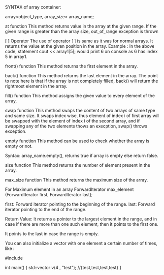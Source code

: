 SYNTAX of array container:

array<object_type, array_size> array_name;

at function
This method returns value in the array at the given range. If the given range is greater than the array size, out_of_range exception is thrown

[ ] Operator
The use of operator [ ] is same as it was for normal arrays. It returns the value at the given position in the array. Example : In the above code, statement cout << array1[5]; would print 6 on console as 6 has index 5 in array1.

front() function
This method returns the first element in the array.

back() function
This method returns the last element in the array. The point to note here is that if the array is not completely filled, back() will return the rightmost element in the array.


fill() function
This method assigns the given value to every element of the array,

swap function
This method swaps the content of two arrays of same type and same size. It swaps index wise, thus element of index i of first array will be swapped with the element of index i of the second array, and if swapping any of the two elements thows an execption, swap() throws exception.

empty function
This method can be used to check whether the array is empty or not.

Syntax: array_name.empty(), returns true if array is empty else return false.

size function
This method returns the number of element present in the array.

max_size function
This method returns the maximum size of the array.

For Maximum element in an array
ForwardIterator max_element (ForwardIterator first, ForwardIterator last);

first: Forward iterator pointing to the beginning of the range.
last: Forward iterator pointing to the end of the range.

Return Value: It returns a pointer to the largest 
element in the range, and in case if there are more than 
one such element, then it points to the first one.

It points to the last in case the range is empty.


You can also initialize a vector with one element a certain number of times, like :

#include <vector>

int main()
{
    std::vector<string> v(4 , "test"); //{test,test,test,test}
}
